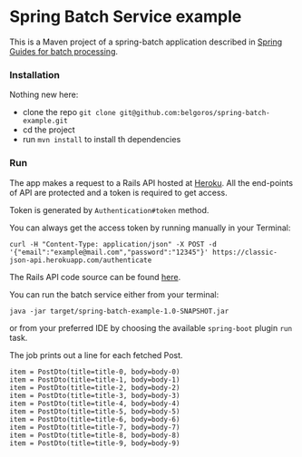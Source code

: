 # Spring Batch Service example

This is a Maven project of a spring-batch application described in [Spring Guides for batch processing](https://spring.io/guides/gs/batch-processing/).

### Installation

Nothing new here:
- clone the repo `git clone git@github.com:belgoros/spring-batch-example.git`
- cd the project
- run `mvn install` to install th dependencies

### Run

The app makes a request to a Rails API hosted at [Heroku](https://classic-json-api.herokuapp.com).
All the end-points of API are protected and a token is required to get access.

Token is generated by `Authentication#token` method.

You can always get the access token by running manually in your Terminal:
```
curl -H "Content-Type: application/json" -X POST -d '{"email":"example@mail.com","password":"12345"}' https://classic-json-api.herokuapp.com/authenticate
```

The Rails API code source can be found [here](https://github.com/belgoros/classic-json-api).

You can run the batch service either from your terminal:
```
java -jar target/spring-batch-example-1.0-SNAPSHOT.jar
```

or from your preferred IDE by choosing the available `spring-boot` plugin `run` task.

The job prints out a line for each fetched Post.
```
item = PostDto(title=title-0, body=body-0)
item = PostDto(title=title-1, body=body-1)
item = PostDto(title=title-2, body=body-2)
item = PostDto(title=title-3, body=body-3)
item = PostDto(title=title-4, body=body-4)
item = PostDto(title=title-5, body=body-5)
item = PostDto(title=title-6, body=body-6)
item = PostDto(title=title-7, body=body-7)
item = PostDto(title=title-8, body=body-8)
item = PostDto(title=title-9, body=body-9)
```

